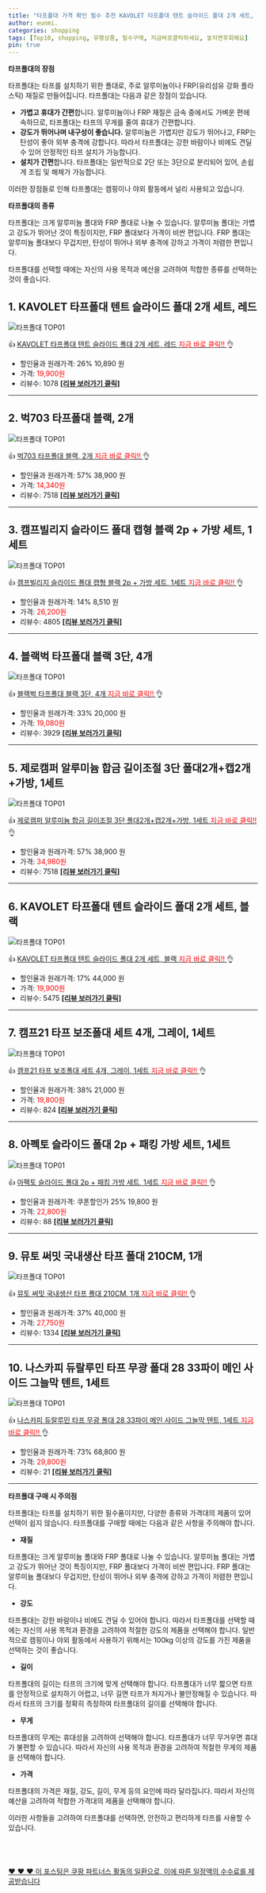 ```yaml
---
title: "타프폴대 가격 확인 필수 추천 KAVOLET 타프폴대 텐트 슬라이드 폴대 2개 세트, 레드 비교 장점 구매가이드"
author: eunmi.
categories: shopping
tags: [Top10, shopping, 유행상품, 필수구매, 지금바로클릭하세요, 놓치면후회해요]
pin: true
---
```

**타프폴대의 장점**

타프폴대는 타프를 설치하기 위한 폴대로, 주로 알루미늄이나 FRP(유리섬유 강화 플라스틱) 재질로 만들어집니다. 타프폴대는 다음과 같은 장점이 있습니다.

* **가볍고 휴대가 간편**합니다. 알루미늄이나 FRP 재질은 금속 중에서도 가벼운 편에 속하므로, 타프폴대는 타프의 무게를 줄여 휴대가 간편합니다.
* **강도가 뛰어나며 내구성이 좋습니다.** 알루미늄은 가볍지만 강도가 뛰어나고, FRP는 탄성이 좋아 외부 충격에 강합니다. 따라서 타프폴대는 강한 바람이나 비에도 견딜 수 있어 안정적인 타프 설치가 가능합니다.
* **설치가 간편**합니다. 타프폴대는 일반적으로 2단 또는 3단으로 분리되어 있어, 손쉽게 조립 및 해체가 가능합니다.

이러한 장점들로 인해 타프폴대는 캠핑이나 야외 활동에서 널리 사용되고 있습니다.

**타프폴대의 종류**

타프폴대는 크게 알루미늄 폴대와 FRP 폴대로 나눌 수 있습니다. 알루미늄 폴대는 가볍고 강도가 뛰어난 것이 특징이지만, FRP 폴대보다 가격이 비싼 편입니다. FRP 폴대는 알루미늄 폴대보다 무겁지만, 탄성이 뛰어나 외부 충격에 강하고 가격이 저렴한 편입니다.

타프폴대를 선택할 때에는 자신의 사용 목적과 예산을 고려하여 적합한 종류를 선택하는 것이 좋습니다.

   

## 1. KAVOLET 타프폴대 텐트 슬라이드 폴대 2개 세트, 레드

![타프폴대 TOP01](https://thumbnail7.coupangcdn.com/thumbnails/remote/230x230ex/image/vendor_inventory/c51a/0375c884fb3ee4e0eb6fe74e3e8a500dca18cc1aee6624cb6dfade7ff6bb.jpeg)


👍 [KAVOLET 타프폴대 텐트 슬라이드 폴대 2개 세트, 레드 <font color=red> 지금 바로 클릭!! </font> ](https://link.coupang.com/re/AFFSDP?lptag=AF3617701&subid=GithubCoopas&pageKey=7296021504&traceid=V0-153&itemId=18658631218&vendorItemId=85793290737) 👌 


- 할인율과 원래가격: 26%  10,890   원
- 가격: <span style='color:red'>19,900원</span>
- 리뷰수: 1078  [**[리뷰 보러가기 클릭]**](https://link.coupang.com/re/AFFSDP?lptag=AF3617701&subid=GithubCoopas&pageKey=7296021504&traceid=V0-153&itemId=18658631218&vendorItemId=85793290737)

---


   

## 2. 벅703 타프폴대 블랙, 2개

![타프폴대 TOP01](https://thumbnail6.coupangcdn.com/thumbnails/remote/230x230ex/image/retail/images/2022/05/25/12/7/d1c50887-189d-442e-84af-a4049a016325.jpg)


👍 [벅703 타프폴대 블랙, 2개 <font color=red> 지금 바로 클릭!! </font> ](https://link.coupang.com/re/AFFSDP?lptag=AF3617701&subid=GithubCoopas&pageKey=6540925424&traceid=V0-153&itemId=14562794403&vendorItemId=81805058274) 👌 


- 할인율과 원래가격: 57%  38,900   원
- 가격: <span style='color:red'>14,340원</span>
- 리뷰수: 7518  [**[리뷰 보러가기 클릭]**](https://link.coupang.com/re/AFFSDP?lptag=AF3617701&subid=GithubCoopas&pageKey=6540925424&traceid=V0-153&itemId=14562794403&vendorItemId=81805058274)

---


   

## 3. 캠프빌리지 슬라이드 폴대 캡형 블랙 2p + 가방 세트, 1세트

![타프폴대 TOP01](https://thumbnail6.coupangcdn.com/thumbnails/remote/230x230ex/image/retail/images/2023/04/14/13/1/de80eb31-58ca-47a0-90b9-b03b7aa586b7.jpg)


👍 [캠프빌리지 슬라이드 폴대 캡형 블랙 2p + 가방 세트, 1세트 <font color=red> 지금 바로 클릭!! </font> ](https://link.coupang.com/re/AFFSDP?lptag=AF3617701&subid=GithubCoopas&pageKey=7268306271&traceid=V0-153&itemId=18530531629&vendorItemId=85668938641) 👌 


- 할인율과 원래가격: 14%  8,510   원
- 가격: <span style='color:red'>26,200원</span>
- 리뷰수: 4805  [**[리뷰 보러가기 클릭]**](https://link.coupang.com/re/AFFSDP?lptag=AF3617701&subid=GithubCoopas&pageKey=7268306271&traceid=V0-153&itemId=18530531629&vendorItemId=85668938641)

---


   

## 4. 블랙벅 타프폴대 블랙 3단, 4개

![타프폴대 TOP01](https://thumbnail9.coupangcdn.com/thumbnails/remote/230x230ex/image/retail/images/2021/06/15/17/1/1244ef0f-f0ee-407c-ae46-b90ab8ef5ae8.jpg)


👍 [블랙벅 타프폴대 블랙 3단, 4개 <font color=red> 지금 바로 클릭!! </font> ](https://link.coupang.com/re/AFFSDP?lptag=AF3617701&subid=GithubCoopas&pageKey=6540925424&traceid=V0-153&itemId=9376125261&vendorItemId=76661250366) 👌 


- 할인율과 원래가격: 33%  20,000   원
- 가격: <span style='color:red'>19,080원</span>
- 리뷰수: 3929  [**[리뷰 보러가기 클릭]**](https://link.coupang.com/re/AFFSDP?lptag=AF3617701&subid=GithubCoopas&pageKey=6540925424&traceid=V0-153&itemId=9376125261&vendorItemId=76661250366)

---


   

## 5. 제로캠퍼 알루미늄 합금 길이조절 3단 폴대2개+캡2개+가방, 1세트

![타프폴대 TOP01](https://thumbnail10.coupangcdn.com/thumbnails/remote/230x230ex/image/vendor_inventory/5ac9/9d1fe93f2a3fb77ecec70ed18d794abfd4b29fdc50bf8f1d5d0e7aa8bb19.jpg)


👍 [제로캠퍼 알루미늄 합금 길이조절 3단 폴대2개+캡2개+가방, 1세트 <font color=red> 지금 바로 클릭!! </font> ](https://link.coupang.com/re/AFFSDP?lptag=AF3617701&subid=GithubCoopas&pageKey=7381312396&traceid=V0-153&itemId=19063220752&vendorItemId=86186092496) 👌 


- 할인율과 원래가격: 57%  38,900   원
- 가격: <span style='color:red'>34,980원</span>
- 리뷰수: 7518  [**[리뷰 보러가기 클릭]**](https://link.coupang.com/re/AFFSDP?lptag=AF3617701&subid=GithubCoopas&pageKey=7381312396&traceid=V0-153&itemId=19063220752&vendorItemId=86186092496)

---


   

## 6. KAVOLET 타프폴대 텐트 슬라이드 폴대 2개 세트, 블랙

![타프폴대 TOP01](https://thumbnail9.coupangcdn.com/thumbnails/remote/230x230ex/image/vendor_inventory/112f/d96cedf1319d5e6682294a5e9ef2031deff4af964cdd90d9c7f8b748509b.jpeg)


👍 [KAVOLET 타프폴대 텐트 슬라이드 폴대 2개 세트, 블랙 <font color=red> 지금 바로 클릭!! </font> ](https://link.coupang.com/re/AFFSDP?lptag=AF3617701&subid=GithubCoopas&pageKey=7296021504&traceid=V0-153&itemId=18658631216&vendorItemId=85793290731) 👌 


- 할인율과 원래가격: 17%  44,000   원
- 가격: <span style='color:red'>19,900원</span>
- 리뷰수: 5475  [**[리뷰 보러가기 클릭]**](https://link.coupang.com/re/AFFSDP?lptag=AF3617701&subid=GithubCoopas&pageKey=7296021504&traceid=V0-153&itemId=18658631216&vendorItemId=85793290731)

---


   

## 7. 캠프21 타프 보조폴대 세트 4개, 그레이, 1세트

![타프폴대 TOP01](https://thumbnail7.coupangcdn.com/thumbnails/remote/230x230ex/image/vendor_inventory/98f9/e3773b3c4d6a39a40e7eb1a6bfe79f2f090a2ce8de8bf31c550f305d246b.jpg)


👍 [캠프21 타프 보조폴대 세트 4개, 그레이, 1세트 <font color=red> 지금 바로 클릭!! </font> ](https://link.coupang.com/re/AFFSDP?lptag=AF3617701&subid=GithubCoopas&pageKey=5802943178&traceid=V0-153&itemId=9958015873&vendorItemId=77241164969) 👌 


- 할인율과 원래가격: 38%  21,000   원
- 가격: <span style='color:red'>19,800원</span>
- 리뷰수: 824  [**[리뷰 보러가기 클릭]**](https://link.coupang.com/re/AFFSDP?lptag=AF3617701&subid=GithubCoopas&pageKey=5802943178&traceid=V0-153&itemId=9958015873&vendorItemId=77241164969)

---


   

## 8. 아펙토 슬라이드 폴대 2p + 패킹 가방 세트, 1세트

![타프폴대 TOP01](https://thumbnail7.coupangcdn.com/thumbnails/remote/230x230ex/image/vendor_inventory/9b7e/728990a2b19a3a99d5972ea9e2e9ff8a742d110c2d62588960ffa1221a4a.jpg)


👍 [아펙토 슬라이드 폴대 2p + 패킹 가방 세트, 1세트 <font color=red> 지금 바로 클릭!! </font> ](https://link.coupang.com/re/AFFSDP?lptag=AF3617701&subid=GithubCoopas&pageKey=6908273658&traceid=V0-153&itemId=16639947031&vendorItemId=86874341296) 👌 


- 할인율과 원래가격: 쿠폰할인가 25%  19,800   원
- 가격: <span style='color:red'>22,800원</span>
- 리뷰수: 88  [**[리뷰 보러가기 클릭]**](https://link.coupang.com/re/AFFSDP?lptag=AF3617701&subid=GithubCoopas&pageKey=6908273658&traceid=V0-153&itemId=16639947031&vendorItemId=86874341296)

---


   

## 9. 뮤토 써밋 국내생산 타프 폴대 210CM, 1개

![타프폴대 TOP01](https://thumbnail6.coupangcdn.com/thumbnails/remote/230x230ex/image/vendor_inventory/7fef/b431468b20c13214351972f7b3016f5f6f0d32cec27b549ea522253d3485.jpg)


👍 [뮤토 써밋 국내생산 타프 폴대 210CM, 1개 <font color=red> 지금 바로 클릭!! </font> ](https://link.coupang.com/re/AFFSDP?lptag=AF3617701&subid=GithubCoopas&pageKey=7278497421&traceid=V0-153&itemId=18577734279&vendorItemId=85979470337) 👌 


- 할인율과 원래가격: 37%  40,000   원
- 가격: <span style='color:red'>27,750원</span>
- 리뷰수: 1334  [**[리뷰 보러가기 클릭]**](https://link.coupang.com/re/AFFSDP?lptag=AF3617701&subid=GithubCoopas&pageKey=7278497421&traceid=V0-153&itemId=18577734279&vendorItemId=85979470337)

---


   

## 10. 나스카피 듀랄루민 타프 무광 폴대 28 33파이 메인 사이드 그늘막 텐트, 1세트

![타프폴대 TOP01](https://thumbnail9.coupangcdn.com/thumbnails/remote/230x230ex/image/vendor_inventory/3495/50f73c5871ced91a3ecc83f11221dda64c53672d3753c0991c62313fba48.jpg)


👍 [나스카피 듀랄루민 타프 무광 폴대 28 33파이 메인 사이드 그늘막 텐트, 1세트 <font color=red> 지금 바로 클릭!! </font> ](https://link.coupang.com/re/AFFSDP?lptag=AF3617701&subid=GithubCoopas&pageKey=5723233748&traceid=V0-153&itemId=9579528543&vendorItemId=79004433915) 👌 


- 할인율과 원래가격: 73%  68,800   원
- 가격: <span style='color:red'>29,800원</span>
- 리뷰수: 21  [**[리뷰 보러가기 클릭]**](https://link.coupang.com/re/AFFSDP?lptag=AF3617701&subid=GithubCoopas&pageKey=5723233748&traceid=V0-153&itemId=9579528543&vendorItemId=79004433915)

---
**타프폴대 구매 시 주의점**

타프폴대는 타프를 설치하기 위한 필수품이지만, 다양한 종류와 가격대의 제품이 있어 선택이 쉽지 않습니다. 타프폴대를 구매할 때에는 다음과 같은 사항을 주의해야 합니다.

* **재질**

타프폴대는 크게 알루미늄 폴대와 FRP 폴대로 나눌 수 있습니다. 알루미늄 폴대는 가볍고 강도가 뛰어난 것이 특징이지만, FRP 폴대보다 가격이 비싼 편입니다. FRP 폴대는 알루미늄 폴대보다 무겁지만, 탄성이 뛰어나 외부 충격에 강하고 가격이 저렴한 편입니다.

* **강도**

타프폴대는 강한 바람이나 비에도 견딜 수 있어야 합니다. 따라서 타프폴대를 선택할 때에는 자신의 사용 목적과 환경을 고려하여 적절한 강도의 제품을 선택해야 합니다. 일반적으로 캠핑이나 야외 활동에서 사용하기 위해서는 100kg 이상의 강도를 가진 제품을 선택하는 것이 좋습니다.

* **길이**

타프폴대의 길이는 타프의 크기에 맞게 선택해야 합니다. 타프폴대가 너무 짧으면 타프를 안정적으로 설치하기 어렵고, 너무 길면 타프가 처지거나 불안정해질 수 있습니다. 따라서 타프의 크기를 정확히 측정하여 타프폴대의 길이를 선택해야 합니다.

* **무게**

타프폴대의 무게는 휴대성을 고려하여 선택해야 합니다. 타프폴대가 너무 무거우면 휴대가 불편할 수 있습니다. 따라서 자신의 사용 목적과 환경을 고려하여 적절한 무게의 제품을 선택해야 합니다.

* **가격**

타프폴대의 가격은 재질, 강도, 길이, 무게 등의 요인에 따라 달라집니다. 따라서 자신의 예산을 고려하여 적합한 가격대의 제품을 선택해야 합니다.

이러한 사항들을 고려하여 타프폴대를 선택하면, 안전하고 편리하게 타프를 사용할 수 있습니다.<br><br><br><br><br> [ ❤ ❤ ❤ 이 포스팅은 쿠팡 파트너스 활동의 일환으로, 이에 따른 일정액의 수수료를 제공받습니다](https://link.coupang.com/a/bcEFyh)